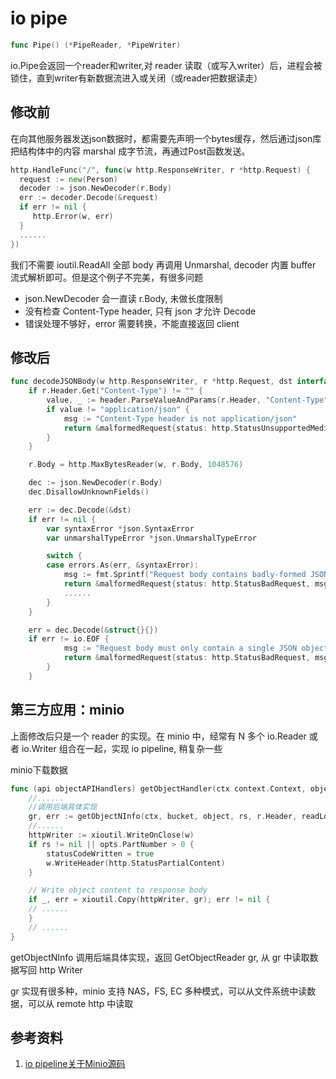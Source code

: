 # io pipe


```go
func Pipe() (*PipeReader, *PipeWriter)
```

io.Pipe会返回一个reader和writer,对 reader 读取（或写入writer）后，进程会被锁住，直到writer有新数据流进入或关闭（或reader把数据读走）

## 修改前
在向其他服务器发送json数据时，都需要先声明一个bytes缓存，然后通过json库把结构体中的内容 marshal 成字节流，再通过Post函数发送。

```go
http.HandleFunc("/", func(w http.ResponseWriter, r *http.Request) {
  request := new(Person)
  decoder := json.NewDecoder(r.Body)
  err := decoder.Decode(&request)
  if err != nil {
     http.Error(w, err)
  }
  ......
})
```

我们不需要 ioutil.ReadAll 全部 body 再调用 Unmarshal, decoder 内置 buffer 流式解析即可。但是这个例子不完美，有很多问题
- json.NewDecoder 会一直读 r.Body, 未做长度限制
- 没有检查 Content-Type header, 只有 json 才允许 Decode
- 错误处理不够好，error 需要转换，不能直接返回 client

## 修改后
```go
func decodeJSONBody(w http.ResponseWriter, r *http.Request, dst interface{}) error {
    if r.Header.Get("Content-Type") != "" {
        value, _ := header.ParseValueAndParams(r.Header, "Content-Type")
        if value != "application/json" {
            msg := "Content-Type header is not application/json"
            return &malformedRequest{status: http.StatusUnsupportedMediaType, msg: msg}
        }
    }

    r.Body = http.MaxBytesReader(w, r.Body, 1048576)

    dec := json.NewDecoder(r.Body)
    dec.DisallowUnknownFields()

    err := dec.Decode(&dst)
    if err != nil {
        var syntaxError *json.SyntaxError
        var unmarshalTypeError *json.UnmarshalTypeError

        switch {
        case errors.As(err, &syntaxError):
            msg := fmt.Sprintf("Request body contains badly-formed JSON (at position %d)", syntaxError.Offset)
            return &malformedRequest{status: http.StatusBadRequest, msg: msg}
            ......
        }
    }

	err = dec.Decode(&struct{}{})
	if err != io.EOF {
            msg := "Request body must only contain a single JSON object"
            return &malformedRequest{status: http.StatusBadRequest, msg: msg}
        }
    }
```


## 第三方应用：minio 

上面修改后只是一个 reader 的实现。在 minio 中，经常有 N 多个 io.Reader 或者 io.Writer 组合在一起，实现 io pipeline, 稍复杂一些


minio下载数据
```go
func (api objectAPIHandlers) getObjectHandler(ctx context.Context, objectAPI ObjectLayer, bucket, object string, w http.ResponseWriter, r *http.Request) {
    //......
    //调用后端具体实现
    gr, err := getObjectNInfo(ctx, bucket, object, rs, r.Header, readLock, opts)
    //......
    httpWriter := xioutil.WriteOnClose(w)
    if rs != nil || opts.PartNumber > 0 {
        statusCodeWritten = true
        w.WriteHeader(http.StatusPartialContent)
    }

    // Write object content to response body
    if _, err = xioutil.Copy(httpWriter, gr); err != nil {
    // ......
    }
    // ......
}
```

getObjectNInfo 调用后端具体实现，返回 GetObjectReader gr, 从 gr 中读取数据写回 http Writer

gr 实现有很多种，minio 支持 NAS，FS, EC 多种模式，可以从文件系统中读数据，可以从 remote http 中读取


## 参考资料
1. [io pipeline关于Minio源码](https://mp.weixin.qq.com/s/b_FBTSMZtAw0KqE_3mnMew)